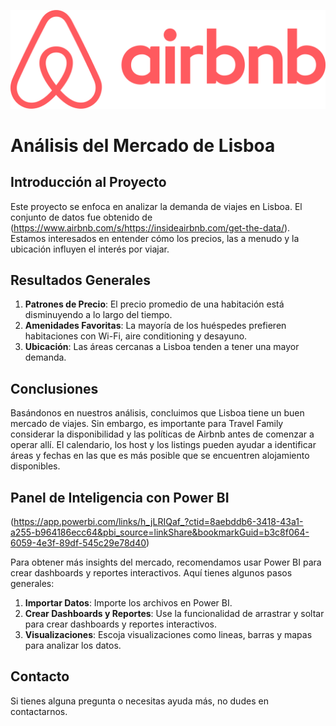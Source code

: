 ![Portada de Travel Family](Imagen/pngegg.png)

# Análisis del Mercado de Lisboa

## Introducción al Proyecto

Este proyecto se enfoca en analizar la demanda de viajes en Lisboa. El conjunto de datos fue obtenido de (https://www.airbnb.com/s/https://insideairbnb.com/get-the-data/). Estamos interesados en entender cómo los precios, las a menudo y la ubicación influyen el interés por viajar.

## Resultados Generales

1. **Patrones de Precio**: El precio promedio de una habitación está disminuyendo a lo largo del tiempo.
2. **Amenidades Favoritas**: La mayoría de los huéspedes prefieren habitaciones con Wi-Fi, aire conditioning y desayuno.
3. **Ubicación**: Las áreas cercanas a Lisboa tenden a tener una mayor demanda.

## Conclusiones

Basándonos en nuestros análisis, concluimos que Lisboa tiene un buen mercado de viajes. Sin embargo, es importante para Travel Family considerar la disponibilidad y las políticas de Airbnb antes de comenzar a operar allí. El calendario, los host y los listings pueden ayudar a identificar áreas y fechas en las que es más posible que se encuentren alojamiento disponibles.

## Panel de Inteligencia con Power BI

(https://app.powerbi.com/links/h_jLRIQaf_?ctid=8aebddb6-3418-43a1-a255-b964186ecc64&pbi_source=linkShare&bookmarkGuid=b3c8f064-6059-4e3f-89df-545c29e78d40)

Para obtener más insights del mercado, recomendamos usar Power BI para crear dashboards y reportes interactivos. Aquí tienes algunos pasos generales:

1. **Importar Datos**: Importe los archivos en Power BI.
2. **Crear Dashboards y Reportes**: Use la funcionalidad de arrastrar y soltar para crear dashboards y reportes interactivos.
3. **Visualizaciones**: Escoja visualizaciones como lineas, barras y mapas para analizar los datos.


## Contacto

Si tienes alguna pregunta o necesitas ayuda más, no dudes en contactarnos.
